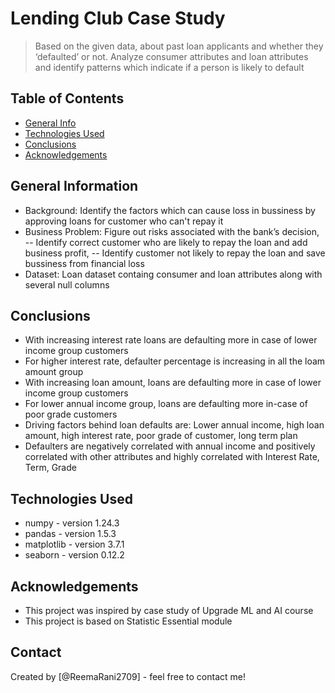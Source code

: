 # Lending Club Case Study
> Based on the given data, about past loan applicants and whether they ‘defaulted’ or not. Analyze consumer attributes and loan attributes and identify patterns which indicate if a person is likely to default

## Table of Contents
* [General Info](#general-information)
* [Technologies Used](#technologies-used)
* [Conclusions](#conclusions)
* [Acknowledgements](#acknowledgements)

<!-- You can include any other section that is pertinent to your problem -->

## General Information
- Background: Identify the factors which can cause loss in bussiness by approving loans for customer who can't repay it
- Business Problem: Figure out risks associated with the bank’s decision,
  -- Identify correct customer who are likely to repay the loan and add business profit,
  -- Identify customer not likely to repay the loan and save bussiness from financial loss
- Dataset: Loan dataset containg consumer and loan attributes along with several null columns

<!-- You don't have to answer all the questions - just the ones relevant to your project. -->

## Conclusions
- With increasing interest rate loans are defaulting more in case of lower income group customers
- For higher interest rate, defaulter percentage is increasing in all the loam amount group
- With increasing loan amount, loans are defaulting more in case of lower income group customers
- For lower annual income group, loans are defaulting more in-case of poor grade customers
- Driving factors behind loan defaults are: Lower annual income, high loan amount, high interest rate, poor grade of customer, long term plan  
- Defaulters are negatively correlated with annual income and positively correlated with other attributes and highly correlated with Interest Rate, Term, Grade


<!-- You don't have to answer all the questions - just the ones relevant to your project. -->


## Technologies Used
- numpy - version 1.24.3
- pandas - version 1.5.3
- matplotlib - version 3.7.1
- seaborn - version 0.12.2

<!-- As the libraries versions keep on changing, it is recommended to mention the version of library used in this project -->

## Acknowledgements
- This project was inspired by case study of Upgrade ML and AI course 
- This project is based on Statistic Essential module


## Contact
Created by [@ReemaRani2709] - feel free to contact me!


<!-- Optional -->
<!-- ## License -->
<!-- This project is open source and available under the [... License](). -->

<!-- You don't have to include all sections - just the one's relevant to your project -->
